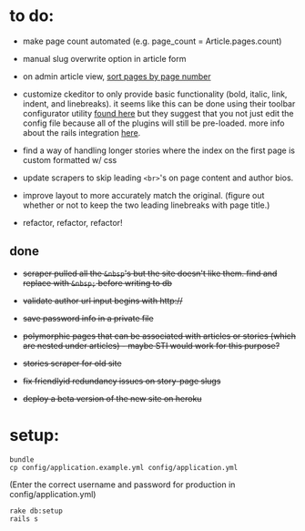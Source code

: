 to do:
====================

- make page count automated (e.g. page_count = Article.pages.count)

- manual slug overwrite option in article form

- on admin article view, [sort pages by page number](https://github.com/willisplummer/blog/blob/master/app/views/articles/admin.html.erb#L36)

- customize ckeditor to only provide basic functionality (bold, italic, link, indent, and linebreaks). it seems like this can be done using their toolbar configurator utility [found here](http://docs.ckeditor.com/#!/guide/dev_toolbar) but they suggest that you not just edit the config file because all of the plugins will still be pre-loaded. more info about the rails integration [here](https://github.com/galetahub/ckeditor).

- find a way of handling longer stories where the index on the first page is custom formatted w/ css

- update scrapers to skip leading `<br>`'s on page content and author bios. 

- improve layout to more accurately match the original. (figure out whether or not to keep the two leading linebreaks with page title.)

- refactor, refactor, refactor!

## done

- ~~scraper pulled all the `&nbsp`'s but the site doesn't like them. find and replace with `&nbsp;` before writing to db~~

- ~~validate author url input begins with http://~~

- ~~save password info in a private file~~

- ~~polymorphic pages that can be associated with articles or stories (which are nested under articles) - maybe STI would work for this purpose?~~

- ~~stories scraper for old site~~

- ~~fix friendlyid redundancy issues on story-page slugs~~

- ~~deploy a beta version of the new site on heroku~~

setup:
====================
 ```
bundle
cp config/application.example.yml config/application.yml
 ```

(Enter the correct username and password for production in config/application.yml)
 
 ```
rake db:setup
rails s
 ```
